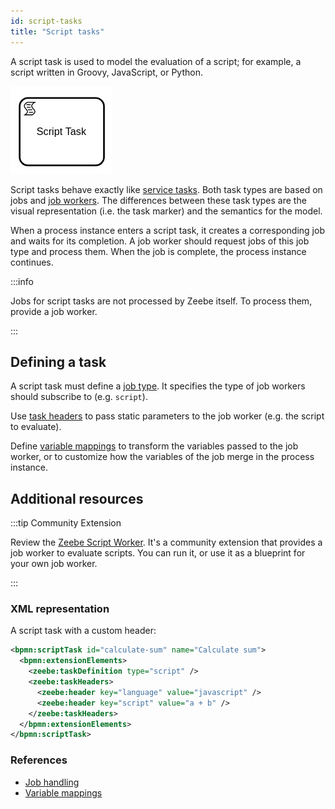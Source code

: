 ```yaml
---
id: script-tasks
title: "Script tasks"
---
```


A script task is used to model the evaluation of a script; for example, a script written in Groovy,
JavaScript, or Python.

![task](assets/script-task.png)

Script tasks behave exactly like [service tasks](../../service-tasks/service-tasks). Both task
types are based on jobs and [job workers](../../../components/concepts/job-workers.md). The
differences between these task types are the visual representation (i.e. the task marker) and the
semantics for the model.

When a process instance enters a script task, it creates a corresponding job and waits for its
completion. A job worker should request jobs of this job type and process them. When the job is
complete, the process instance continues.

:::info

Jobs for script tasks are not processed by Zeebe itself. To process them, provide a job worker.

:::

## Defining a task

A script task must define a [job type](../../service-tasks/service-tasks#task-definition). It specifies
the type of job workers should subscribe to (e.g. `script`).

Use [task headers](../../service-tasks/service-tasks#task-headers) to pass static parameters to the job
worker (e.g. the script to evaluate).

Define [variable mappings](../../service-tasks/service-tasks#variable-mappings) to transform the
variables passed to the job worker, or to customize how the variables of the job merge
in the process instance.

## Additional resources

:::tip Community Extension

Review the [Zeebe Script Worker](https://github.com/camunda-community-hub/zeebe-script-worker). It's a
community extension that provides a job worker to evaluate scripts. You can run it, or use it as a
blueprint for your own job worker.

:::

### XML representation

A script task with a custom header:

```xml
<bpmn:scriptTask id="calculate-sum" name="Calculate sum">
  <bpmn:extensionElements>
    <zeebe:taskDefinition type="script" />
    <zeebe:taskHeaders>
      <zeebe:header key="language" value="javascript" />
      <zeebe:header key="script" value="a + b" />
    </zeebe:taskHeaders>
  </bpmn:extensionElements>
</bpmn:scriptTask>
```

### References

- [Job handling](/components/concepts/job-workers.md)
- [Variable mappings](/components/concepts/variables.md#inputoutput-variable-mappings)
